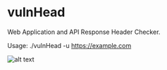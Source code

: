 # vulnHead
Web Application and API Response Header Checker.

Usage: ./vulnHead -u https://example.com

![alt text](https://i.imgur.com/c0Jub77.png)
